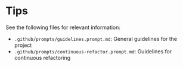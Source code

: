 # Tips

See the following files for relevant information:

- `.github/prompts/guidelines.prompt.md`: General guidelines for the project
- `.github/prompts/continuous-refactor.prompt.md`: Guidelines for continuous refactoring
